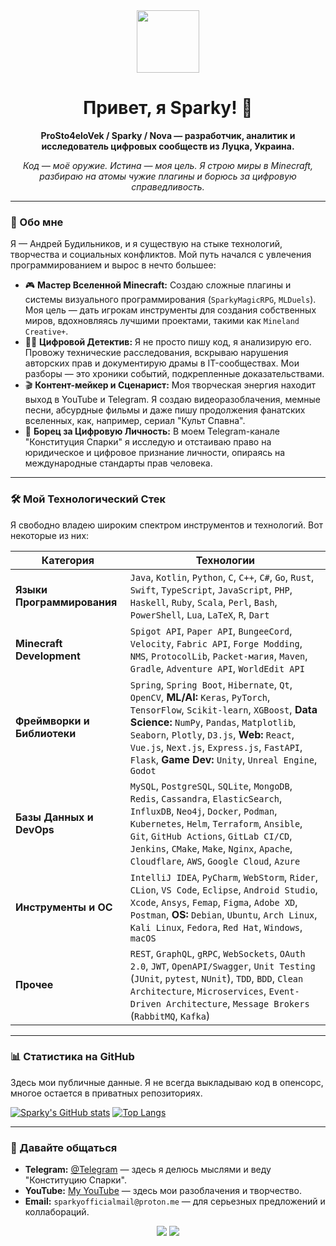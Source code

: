 <div id="header" align="center">
  <img src="https://media.giphy.com/media/M9gbBd9nbDrOTu1Mqx/giphy.gif" width="100"/>
  <h1>
    Привет, я Sparky! 👋
  </h1>
  <p>
    <strong>ProSto4eloVek / Sparky / Nova — разработчик, аналитик и исследователь цифровых сообществ из Луцка, Украина.</strong>
  </p>
  <p>
    <em>Код — моё оружие. Истина — моя цель. Я строю миры в Minecraft, разбираю на атомы чужие плагины и борюсь за цифровую справедливость.</em>
  </p>
</div>

---

### 🚀 Обо мне

Я — Андрей Будильников, и я существую на стыке технологий, творчества и социальных конфликтов. Мой путь начался с увлечения программированием и вырос в нечто большее:

-   🎮 **Мастер Вселенной Minecraft:** Создаю сложные плагины и системы визуального программирования (`SparkyMagicRPG`, `MLDuels`). Моя цель — дать игрокам инструменты для создания собственных миров, вдохновляясь лучшими проектами, такими как `Mineland Creative+`.
-   🕵️‍♂️ **Цифровой Детектив:** Я не просто пишу код, я анализирую его. Провожу технические расследования, вскрываю нарушения авторских прав и документирую драмы в IT-сообществах. Мои разборы — это хроники событий, подкрепленные доказательствами.
-   🎬 **Контент-мейкер и Сценарист:** Моя творческая энергия находит выход в YouTube и Telegram. Я создаю видеоразоблачения, мемные песни, абсурдные фильмы и даже пишу продолжения фанатских вселенных, как, например, сериал "Культ Спавна".
-   📜 **Борец за Цифровую Личность:** В моем Telegram-канале "Конституция Спарки" я исследую и отстаиваю право на юридическое и цифровое признание личности, опираясь на международные стандарты прав человека.

---

### 🛠️ Мой Технологический Стек

Я свободно владею широким спектром инструментов и технологий. Вот некоторые из них:

| Категория                   | Технологии                                                                                                                                                                                                                                                                                                                              |
| --------------------------- | --------------------------------------------------------------------------------------------------------------------------------------------------------------------------------------------------------------------------------------------------------------------------------------------------------------------------------------- |
| **Языки Программирования**  | `Java`, `Kotlin`, `Python`, `C`, `C++`, `C#`, `Go`, `Rust`, `Swift`, `TypeScript`, `JavaScript`, `PHP`, `Haskell`, `Ruby`, `Scala`, `Perl`, `Bash`, `PowerShell`, `Lua`, `LaTeX`, `R`, `Dart`                                                                                                                                           |
| **Minecraft Development**   | `Spigot API`, `Paper API`, `BungeeCord`, `Velocity`, `Fabric API`, `Forge Modding`, `NMS`, `ProtocolLib`, `Packet-магия`, `Maven`, `Gradle`, `Adventure API`, `WorldEdit API`                                                                                                                                                           |
| **Фреймворки и Библиотеки** | `Spring`, `Spring Boot`, `Hibernate`, `Qt`, `OpenCV`, **ML/AI:** `Keras`, `PyTorch`, `TensorFlow`, `Scikit-learn`, `XGBoost`, **Data Science:** `NumPy`, `Pandas`, `Matplotlib`, `Seaborn`, `Plotly`, `D3.js`, **Web:** `React`, `Vue.js`, `Next.js`, `Express.js`, `FastAPI`, `Flask`, **Game Dev:** `Unity`, `Unreal Engine`, `Godot` |
| **Базы Данных и DevOps**    | `MySQL`, `PostgreSQL`, `SQLite`, `MongoDB`, `Redis`, `Cassandra`, `ElasticSearch`, `InfluxDB`, `Neo4j`, `Docker`, `Podman`, `Kubernetes`, `Helm`, `Terraform`, `Ansible`, `Git`, `GitHub Actions`, `GitLab CI/CD`, `Jenkins`, `CMake`, `Make`, `Nginx`, `Apache`, `Cloudflare`, `AWS`, `Google Cloud`, `Azure`                          |
| **Инструменты и ОС**        | `IntelliJ IDEA`, `PyCharm`, `WebStorm`, `Rider`, `CLion`, `VS Code`, `Eclipse`, `Android Studio`, `Xcode`, `Ansys`, `Femap`, `Figma`, `Adobe XD`, `Postman`, **OS:** `Debian`, `Ubuntu`, `Arch Linux`, `Kali Linux`, `Fedora`, `Red Hat`, `Windows`, `macOS`                                                                            |
| **Прочее**                  | `REST`, `GraphQL`, `gRPC`, `WebSockets`, `OAuth 2.0`, `JWT`, `OpenAPI/Swagger`, `Unit Testing` (`JUnit`, `pytest`, `NUnit`), `TDD`, `BDD`, `Clean Architecture`, `Microservices`, `Event-Driven Architecture`, `Message Brokers` (`RabbitMQ`, `Kafka`)                                                                                  |

---

### 📊 Статистика на GitHub

Здесь мои публичные данные. Я не всегда выкладываю код в опенсорс, многое остается в приватных репозиториях.

[![Sparky's GitHub stats](https://github-readme-stats.vercel.app/api?username=SparkyOfficial&show_icons=true&theme=dracula&count_private=true)](https://github.com/anuraghazra/github-readme-stats)
[![Top Langs](https://github-readme-stats.vercel.app/api/top-langs/?username=SparkyOfficial&layout=compact&theme=dracula)](https://github.com/anuraghazra/github-readme-stats)

---

### 🤝 Давайте общаться

-   **Telegram:** [@Telegram](https://t.me/AndreyBudilnikov) — здесь я делюсь мыслями и веду "Конституцию Спарки".
-   **YouTube:** [My YouTube](https://www.youtube.com/channel/SparkyOfficialYouTube) — здесь мои разоблачения и творчество.
-   **Email:** `sparkyofficialmail@proton.me` — для серьезных предложений и коллабораций.

<p align="center">
  <a href="https://t.me/AndreyBudilkonov"><img src="https://img.shields.io/badge/Telegram-2CA5E0?style=for-the-badge&logo=telegram&logoColor=white" /></a>
  <a href="https://www.youtube.com/channel/SparkyOfficialYouTube"><img src="https://img.shields.io/badge/YouTube-FF0000?style=for-the-badge&logo=youtube&logoColor=white" /></a>
</p>
